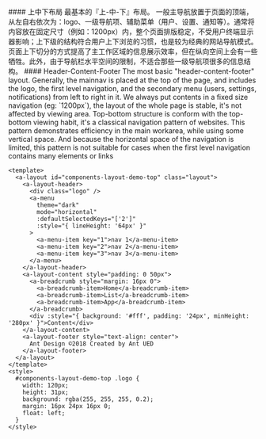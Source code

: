 <cn>
#### 上中下布局
最基本的『上-中-下』布局。
一般主导航放置于页面的顶端，从左自右依次为：logo、一级导航项、辅助菜单（用户、设置、通知等）。通常将内容放在固定尺寸（例如：1200px）内，整个页面排版稳定，不受用户终端显示器影响；上下级的结构符合用户上下浏览的习惯，也是较为经典的网站导航模式。页面上下切分的方式提高了主工作区域的信息展示效率，但在纵向空间上会有一些牺牲。此外，由于导航栏水平空间的限制，不适合那些一级导航项很多的信息结构。
</cn>

<us>
#### Header-Content-Footer
The most basic "header-content-footer" layout.
Generally, the mainnav is placed at the top of the page, and includes the logo, the first level navigation, and the secondary menu (users, settings, notifications) from left to right in it.
We always put contents in a fixed size navigation (eg: `1200px`), the layout of the whole page is stable, it's not affected by viewing area.
Top-bottom structure is conform with the top-bottom viewing habit, it's a classical navigation pattern of websites. This pattern demonstrates efficiency in the main workarea, while using some vertical space. And because the horizontal space of the navigation is limited, this pattern is not suitable for cases when the first level navigation contains many elements or links
</us>

```tpl
<template>
  <a-layout id="components-layout-demo-top" class="layout">
    <a-layout-header>
      <div class="logo" />
      <a-menu
        theme="dark"
        mode="horizontal"
        :defaultSelectedKeys="['2']"
        :style="{ lineHeight: '64px' }"
      >
        <a-menu-item key="1">nav 1</a-menu-item>
        <a-menu-item key="2">nav 2</a-menu-item>
        <a-menu-item key="3">nav 3</a-menu-item>
      </a-menu>
    </a-layout-header>
    <a-layout-content style="padding: 0 50px">
      <a-breadcrumb style="margin: 16px 0">
        <a-breadcrumb-item>Home</a-breadcrumb-item>
        <a-breadcrumb-item>List</a-breadcrumb-item>
        <a-breadcrumb-item>App</a-breadcrumb-item>
      </a-breadcrumb>
      <div :style="{ background: '#fff', padding: '24px', minHeight: '280px' }">Content</div>
    </a-layout-content>
    <a-layout-footer style="text-align: center">
      Ant Design ©2018 Created by Ant UED
    </a-layout-footer>
  </a-layout>
</template>
<style>
  #components-layout-demo-top .logo {
    width: 120px;
    height: 31px;
    background: rgba(255, 255, 255, 0.2);
    margin: 16px 24px 16px 0;
    float: left;
  }
</style>
```
